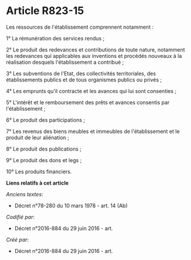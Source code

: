 # Article R823-15

Les ressources de l'établissement comprennent notamment :

1° La rémunération des services rendus ;

2° Le produit des redevances et contributions de toute nature, notamment les redevances qui applicables aux inventions et
procédés nouveaux à la réalisation desquels l'établissement a contribué ;

3° Les subventions de l'Etat, des collectivités territoriales, des établissements publics et de tous organismes publics ou
privés ;

4° Les emprunts qu'il contracte et les avances qui lui sont consenties ;

5° L'intérêt et le remboursement des prêts et avances consentis par l'établissement ;

6° Le produit des participations ;

7° Les revenus des biens meubles et immeubles de l'établissement et le produit de leur aliénation ;

8° Le produit des publications ;

9° Le produit des dons et legs ;

10° Les produits financiers.

**Liens relatifs à cet article**

_Anciens textes_:

  - Décret n°78-280 du 10 mars 1978 - art. 14 (Ab)

_Codifié par_:

  - Décret n°2016-884 du 29 juin 2016 - art.

_Créé par_:

  - Décret n°2016-884 du 29 juin 2016 - art.

